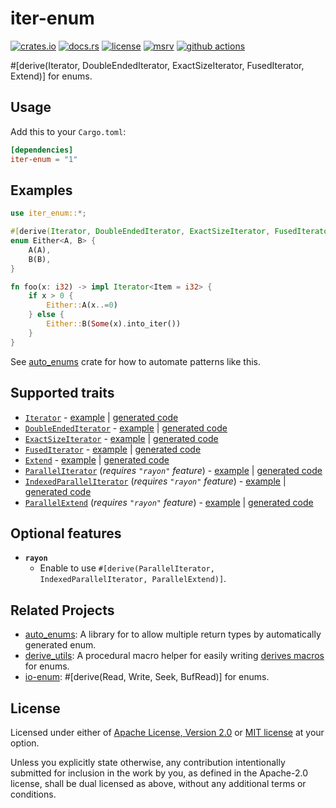# iter-enum

[![crates.io](https://img.shields.io/crates/v/iter-enum?style=flat-square&logo=rust)](https://crates.io/crates/iter-enum)
[![docs.rs](https://img.shields.io/badge/docs.rs-iter--enum-blue?style=flat-square&logo=docs.rs)](https://docs.rs/iter-enum)
[![license](https://img.shields.io/badge/license-Apache--2.0_OR_MIT-blue?style=flat-square)](#license)
[![msrv](https://img.shields.io/badge/msrv-1.56-blue?style=flat-square&logo=rust)](https://www.rust-lang.org)
[![github actions](https://img.shields.io/github/actions/workflow/status/taiki-e/iter-enum/ci.yml?branch=main&style=flat-square&logo=github)](https://github.com/taiki-e/iter-enum/actions)

<!-- tidy:crate-doc:start -->
\#\[derive(Iterator, DoubleEndedIterator, ExactSizeIterator, FusedIterator, Extend)\] for enums.

## Usage

Add this to your `Cargo.toml`:

```toml
[dependencies]
iter-enum = "1"
```

## Examples

```rust
use iter_enum::*;

#[derive(Iterator, DoubleEndedIterator, ExactSizeIterator, FusedIterator, Extend)]
enum Either<A, B> {
    A(A),
    B(B),
}

fn foo(x: i32) -> impl Iterator<Item = i32> {
    if x > 0 {
        Either::A(x..=0)
    } else {
        Either::B(Some(x).into_iter())
    }
}
```

See [auto_enums] crate for how to automate patterns like this.

## Supported traits

- [`Iterator`](https://doc.rust-lang.org/std/iter/trait.Iterator.html) - [example](https://github.com/taiki-e/iter-enum/blob/HEAD/tests/expand/iterator.rs) | [generated code](https://github.com/taiki-e/iter-enum/blob/HEAD/tests/expand/iterator.expanded.rs)
- [`DoubleEndedIterator`](https://doc.rust-lang.org/std/iter/trait.DoubleEndedIterator.html) - [example](https://github.com/taiki-e/iter-enum/blob/HEAD/tests/expand/double_ended_iterator.rs) | [generated code](https://github.com/taiki-e/iter-enum/blob/HEAD/tests/expand/double_ended_iterator.expanded.rs)
- [`ExactSizeIterator`](https://doc.rust-lang.org/std/iter/trait.ExactSizeIterator.html) - [example](https://github.com/taiki-e/iter-enum/blob/HEAD/tests/expand/exact_size_iterator.rs) | [generated code](https://github.com/taiki-e/iter-enum/blob/HEAD/tests/expand/exact_size_iterator.expanded.rs)
- [`FusedIterator`](https://doc.rust-lang.org/std/iter/trait.FusedIterator.html) - [example](https://github.com/taiki-e/iter-enum/blob/HEAD/tests/expand/fused_iterator.rs) | [generated code](https://github.com/taiki-e/iter-enum/blob/HEAD/tests/expand/fused_iterator.expanded.rs)
- [`Extend`](https://doc.rust-lang.org/std/iter/trait.Extend.html) - [example](https://github.com/taiki-e/iter-enum/blob/HEAD/tests/expand/extend.rs) | [generated code](https://github.com/taiki-e/iter-enum/blob/HEAD/tests/expand/extend.expanded.rs)
- [`ParallelIterator`](https://docs.rs/rayon/latest/rayon/iter/trait.ParallelIterator.html) (*requires `"rayon"` feature*) - [example](https://github.com/taiki-e/iter-enum/blob/HEAD/tests/expand/parallel_iterator.rs) | [generated code](https://github.com/taiki-e/iter-enum/blob/HEAD/tests/expand/parallel_iterator.expanded.rs)
- [`IndexedParallelIterator`](https://docs.rs/rayon/latest/rayon/iter/trait.IndexedParallelIterator.html) (*requires `"rayon"` feature*) - [example](https://github.com/taiki-e/iter-enum/blob/HEAD/tests/expand/indexed_parallel_iterator.rs) | [generated code](https://github.com/taiki-e/iter-enum/blob/HEAD/tests/expand/indexed_parallel_iterator.expanded.rs)
- [`ParallelExtend`](https://docs.rs/rayon/latest/rayon/iter/trait.ParallelExtend.html) (*requires `"rayon"` feature*) - [example](https://github.com/taiki-e/iter-enum/blob/HEAD/tests/expand/parallel_extend.rs) | [generated code](https://github.com/taiki-e/iter-enum/blob/HEAD/tests/expand/parallel_extend.expanded.rs)

## Optional features

- **`rayon`**
  - Enable to use `#[derive(ParallelIterator, IndexedParallelIterator, ParallelExtend)]`.

## Related Projects

- [auto_enums]: A library for to allow multiple return types by automatically generated enum.
- [derive_utils]: A procedural macro helper for easily writing [derives macros][proc-macro-derive] for enums.
- [io-enum]: \#\[derive(Read, Write, Seek, BufRead)\] for enums.

[auto_enums]: https://github.com/taiki-e/auto_enums
[derive_utils]: https://github.com/taiki-e/derive_utils
[io-enum]: https://github.com/taiki-e/io-enum
[proc-macro-derive]: https://doc.rust-lang.org/reference/procedural-macros.html#derive-macros

<!-- tidy:crate-doc:end -->

## License

Licensed under either of [Apache License, Version 2.0](LICENSE-APACHE) or
[MIT license](LICENSE-MIT) at your option.

Unless you explicitly state otherwise, any contribution intentionally submitted
for inclusion in the work by you, as defined in the Apache-2.0 license, shall
be dual licensed as above, without any additional terms or conditions.
